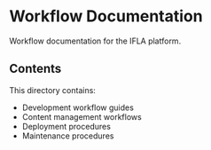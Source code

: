# Workflow Documentation

Workflow documentation for the IFLA platform.

## Contents

This directory contains:
- Development workflow guides
- Content management workflows
- Deployment procedures
- Maintenance procedures